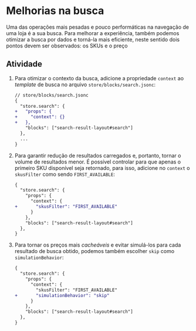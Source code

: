 # Melhorias na busca

Uma das operações mais pesadas e pouco performáticas na navegação de uma loja é a sua busca. Para melhorar a experiência, também podemos otimizar a busca por dados e torná-la mais eficiente, neste sentido dois pontos devem ser observados: os SKUs e o preço

## Atividade

1. Para otimizar o contexto da busca, adicione a propriedade `context` ao _template_ de busca no arquivo `store/blocks/search.jsonc`: 

    ```diff
    // store/blocks/search.jsonc
    {
      "store.search": {
    +   "props": {
    +     "context": {}
    +   },
        "blocks": ["search-result-layout#search"]
      },
      ...
    }
    ```

2. Para garantir redução de resultados carregados e, portanto, tornar o volume de resultados menor. É possível controlar para que apenas o primeiro SKU disponível seja retornado, para isso, adicione no `context` o `skusFilter` como sendo `FIRST_AVAILABLE`: 

    ```diff
    {
      "store.search": {
        "props": {
          "context": {
    +       "skusFilter": "FIRST_AVAILABLE"
          }
        },
        "blocks": ["search-result-layout#search"]
      },
    }
    ```

3. Para tornar os preços mais _cacheáveis_ e evitar simulá-los para cada resultado de busca obtido, podemos também escolher `skip` como `simulationBehavior`: 

    ```diff
    {
      "store.search": {
        "props": {
          "context": {
            "skusFilter": "FIRST_AVAILABLE"
    +       "simulationBehavior": "skip"
          }
        },
        "blocks": ["search-result-layout#search"]
      },
    }
    ```
